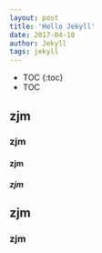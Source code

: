 ```yaml
---
layout: post
title: 'Hello Jekyll'
date: 2017-04-18
author: Jekyll
tags: jekyll
---
```


* TOC
{:toc}
* TOC	

## zjm

### zjm

#### zjm

##### zjm	



## zjm

### zjm



